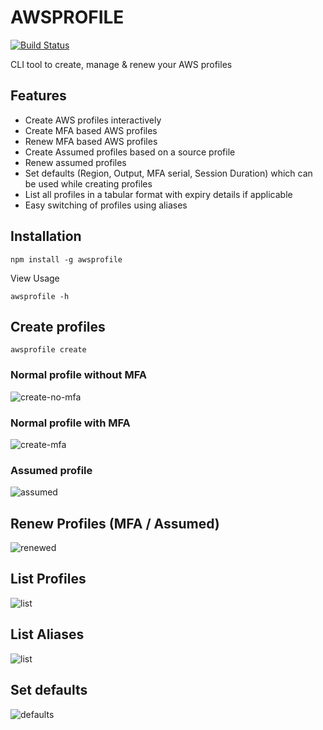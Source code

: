 # AWSPROFILE

[![Build Status](https://dev.azure.com/prasaddomala/awsprofile-npm/_apis/build/status/pdomala.awsprofile?branchName=master)](https://dev.azure.com/prasaddomala/awsprofile-npm/_build/latest?definitionId=2&branchName=master)

CLI tool to create, manage & renew your AWS profiles

## Features

- Create AWS profiles interactively
- Create MFA based AWS profiles
- Renew MFA based AWS profiles
- Create Assumed profiles based on a source profile
- Renew assumed profiles
- Set defaults (Region, Output, MFA serial, Session Duration) which can be used while creating profiles
- List all profiles in a tabular format with expiry details if applicable
- Easy switching of profiles using aliases

## Installation

```
npm install -g awsprofile
```

View Usage
```
awsprofile -h
```

## Create profiles

```
awsprofile create
```

### Normal profile without MFA

![create-no-mfa](https://raw.githubusercontent.com/pdomala/awsprofile/master/assets/create-no-mfa.png)

### Normal profile with MFA

![create-mfa](https://raw.githubusercontent.com/pdomala/awsprofile/master/assets/create-mfa.png)

### Assumed profile

![assumed](https://raw.githubusercontent.com/pdomala/awsprofile/master/assets/assumed.png)

## Renew Profiles (MFA / Assumed)

![renewed](https://raw.githubusercontent.com/pdomala/awsprofile/master/assets/renew.png)

## List Profiles

![list](https://raw.githubusercontent.com/pdomala/awsprofile/master/assets/list.png)

## List Aliases

![list](https://raw.githubusercontent.com/pdomala/awsprofile/master/assets/listaliases.png)

## Set defaults

![defaults](https://raw.githubusercontent.com/pdomala/awsprofile/master/assets/defaults.png)


